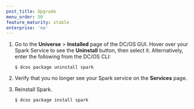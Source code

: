 ```yaml
---
post_title: Upgrade
menu_order: 50
feature_maturity: stable
enterprise: 'no'
---
```


1.  Go to the **Universe** > **Installed** page of the DC/OS GUI. Hover over your Spark Service to see the **Uninstall** button, then select it. Alternatively, enter the following from the DC/OS CLI:

        $ dcos package uninstall spark

1.  Verify that you no longer see your Spark service on the **Services** page.
1.  Reinstall Spark.

        $ dcos package install spark
